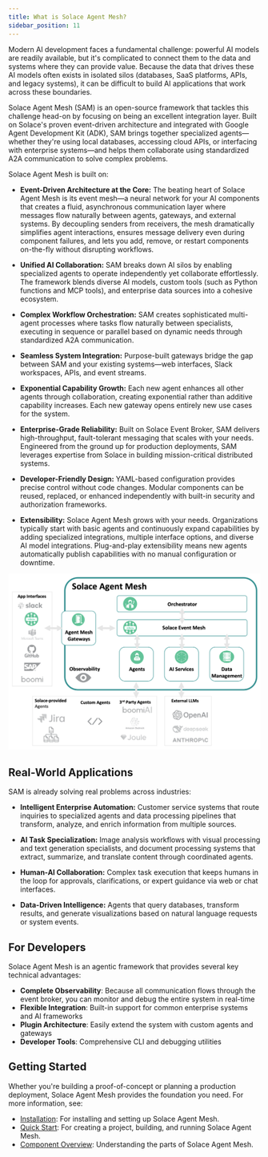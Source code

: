 ```yaml
---
title: What is Solace Agent Mesh?
sidebar_position: 11
---
```


Modern AI development faces a fundamental challenge: powerful AI models are readily available, but it's complicated to connect them to the data and systems where they can provide value. Because the data that drives these AI models often exists in isolated silos (databases, SaaS platforms, APIs, and legacy systems), it can be difficult to build AI applications that work across these boundaries.

Solace Agent Mesh (SAM) is an open-source framework that tackles this challenge head-on by focusing on being an excellent integration layer. Built on Solace's proven event-driven architecture and integrated with Google Agent Development Kit (ADK), SAM brings together specialized agents—whether they're using local databases, accessing cloud APIs, or interfacing with enterprise systems—and helps them collaborate using standardized A2A communication to solve complex problems.

Solace Agent Mesh is built on:

- **Event-Driven Architecture at the Core:**
  The beating heart of Solace Agent Mesh is its event mesh—a neural network for your AI components that creates a fluid, asynchronous communication layer where messages flow naturally between agents, gateways, and external systems. By decoupling senders from receivers, the mesh dramatically simplifies agent interactions, ensures message delivery even during component failures, and lets you add, remove, or restart components on-the-fly without disrupting workflows.

- **Unified AI Collaboration:**
  SAM breaks down AI silos by enabling specialized agents to operate independently yet collaborate effortlessly. The framework blends diverse AI models, custom tools (such as Python functions and MCP tools), and enterprise data sources into a cohesive ecosystem.

- **Complex Workflow Orchestration:**
  SAM creates sophisticated multi-agent processes where tasks flow naturally between specialists, executing in sequence or parallel based on dynamic needs through standardized A2A communication.

- **Seamless System Integration:**
  Purpose-built gateways bridge the gap between SAM and your existing systems—web interfaces, Slack workspaces, APIs, and event streams.

- **Exponential Capability Growth:**
  Each new agent enhances all other agents through collaboration, creating exponential rather than additive capability increases. Each new gateway opens entirely new use cases for the system.

- **Enterprise-Grade Reliability:**
  Built on Solace Event Broker, SAM delivers high-throughput, fault-tolerant messaging that scales with your needs. Engineered from the ground up for production deployments, SAM leverages expertise from Solace in building mission-critical distributed systems.

- **Developer-Friendly Design:**
  YAML-based configuration provides precise control without code changes. Modular components can be reused, replaced, or enhanced independently with built-in security and authorization frameworks.

- **Extensibility:**
  Solace Agent Mesh grows with your needs. Organizations typically start with basic agents and continuously expand capabilities by adding specialized integrations, multiple interface options, and diverse AI model integrations. Plug-and-play extensibility means new agents automatically publish capabilities with no manual configuration or downtime.


![Solace Agent Mesh Overview](../../../static/img/Solace_AI_Framework_With_Broker.png)


## Real-World Applications

SAM is already solving real problems across industries:

- **Intelligent Enterprise Automation:** Customer service systems that route inquiries to specialized agents and data processing pipelines that transform, analyze, and enrich information from multiple sources.

- **AI Task Specialization:** Image analysis workflows with visual processing and text generation specialists, and document processing systems that extract, summarize, and translate content through coordinated agents.

- **Human-AI Collaboration:** Complex task execution that keeps humans in the loop for approvals, clarifications, or expert guidance via web or chat interfaces.

- **Data-Driven Intelligence:** Agents that query databases, transform results, and generate visualizations based on natural language requests or system events.

## For Developers

Solace Agent Mesh is an agentic framework that provides several key technical advantages:

- **Complete Observability**: Because all communication flows through the event broker, you can monitor and debug the entire system in real-time
- **Flexible Integration**: Built-in support for common enterprise systems and AI frameworks
- **Plugin Architecture**: Easily extend the system with custom agents and gateways
- **Developer Tools**: Comprehensive CLI and debugging utilities

## Getting Started

Whether you're building a proof-of-concept or planning a production deployment, Solace Agent Mesh provides the foundation you need. For more information, see:

- [Installation](./installation.md): For installing and setting up Solace Agent Mesh.
- [Quick Start](./quick-start.md): For creating a project, building, and running Solace Agent Mesh.
- [Component Overview](./component-overview.md): Understanding the parts of Solace Agent Mesh.
